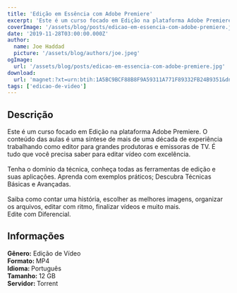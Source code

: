 ```yaml
---
title: 'Edição em Essência com Adobe Premiere'
excerpt: 'Este é um curso focado em Edição na plataforma Adobe Premiere. O conteúdo das aulas é uma síntese de mais de uma década de experiência trabalhando como editor para grandes produtoras e emissoras de TV. É tudo que você precisa saber para editar vídeo com excelência.  Tenha o domínio'
coverImage: '/assets/blog/posts/edicao-em-essencia-com-adobe-premiere.jpg'
date: '2019-11-28T03:00:00.000Z'
author:
  name: Joe Haddad
  picture: '/assets/blog/authors/joe.jpeg'
ogImage:
  url: '/assets/blog/posts/edicao-em-essencia-com-adobe-premiere.jpg'
download:
  url: 'magnet:?xt=urn:btih:1A5BC9BCF88B8F9A59311A771F89332FB24B9351&dn=A%20Edi%c3%a7%c3%a3o%20em%20Ess%c3%aancia%20com%20Adobe%20Premiere&tr=udp%3a%2f%2ftracker.openbittorrent.com%3a1337%2fannounce&tr=udp%3a%2f%2ftracker.opentrackr.org%3a1337%2fannounce'
tags: ['edicao-de-video']
---
```

<h2>Descrição</h2>
<p></p><p>Este é um curso focado em Edição na plataforma Adobe Premiere. O conteúdo das aulas é uma síntese de mais de uma década de experiência trabalhando como editor para grandes produtoras e emissoras de TV. É tudo que você precisa saber para editar vídeo com excelência.<br/><br/>Tenha o domínio da técnica, conheça todas as ferramentas de edição e suas aplicações. Aprenda com exemplos práticos; Descubra Técnicas Básicas e Avançadas.<br/><br/>Saiba como contar uma história, escolher as melhores imagens, organizar os arquivos, editar com ritmo, finalizar vídeos e muito mais.<br/>Edite com Diferencial.</p><h2>Informações</h2><p><strong>Gênero:</strong> Edição de Vídeo<br/><strong>Formato: </strong>MP4<br/><strong>Idioma: </strong>Português<br/><strong>Tamanho: </strong>12 GB<br/><strong>Servidor: </strong>Torrent</p>